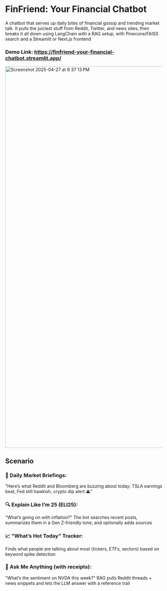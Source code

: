# FinFriend: Your Financial Chatbot
A chatbot that serves up daily bites of financial gossip and trending market talk. It pulls the juiciest stuff from Reddit, Twitter, and news sites, then breaks it all down using LangChain with a RAG setup, with Pinecone/FAISS search and a Streamlit or Next.js frontend

### Demo Link: https://finfriend-your-financial-chatbot.streamlit.app/
<img width="1222" alt="Screenshot 2025-04-27 at 9 37 13 PM" src="https://github.com/user-attachments/assets/91e0fa45-f71b-4561-a19b-6491c0ba9e28" />

## Scenario
### 📰 Daily Market Briefings:
"Here’s what Reddit and Bloomberg are buzzing about today: TSLA earnings beat, Fed still hawkish, crypto dip alert ⚠️"

### 🔍 Explain Like I’m 25 (ELI25):
"What’s going on with inflation?"
The bot searches recent posts, summarizes them in a Gen Z-friendly tone, and optionally adds sources

### 📈 "What’s Hot Today" Tracker:
Finds what people are talking about most (tickers, ETFs, sectors) based on keyword spike detection

### 🤔 Ask Me Anything (with receipts):
"What’s the sentiment on NVDA this week?"
RAG pulls Reddit threads + news snippets and lets the LLM answer with a reference trail
